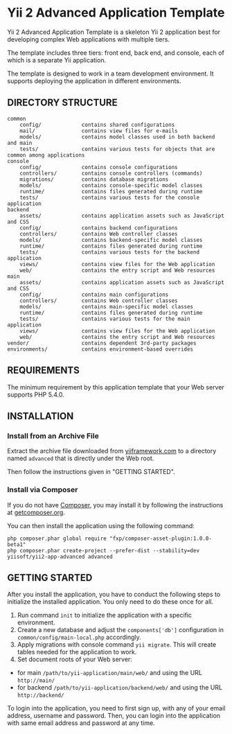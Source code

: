 Yii 2 Advanced Application Template
===================================

Yii 2 Advanced Application Template is a skeleton Yii 2 application best for
developing complex Web applications with multiple tiers.

The template includes three tiers: front end, back end, and console, each of which
is a separate Yii application.

The template is designed to work in a team development environment. It supports
deploying the application in different environments.


DIRECTORY STRUCTURE
-------------------

```
common
	config/				contains shared configurations
	mail/				contains view files for e-mails
	models/				contains model classes used in both backend and main
	tests/				contains various tests for objects that are common among applications
console
	config/				contains console configurations
	controllers/		contains console controllers (commands)
	migrations/			contains database migrations
	models/				contains console-specific model classes
	runtime/			contains files generated during runtime
	tests/				contains various tests for the console application
backend
	assets/				contains application assets such as JavaScript and CSS
	config/				contains backend configurations
	controllers/		contains Web controller classes
	models/				contains backend-specific model classes
	runtime/			contains files generated during runtime
	tests/				contains various tests for the backend application
	views/				contains view files for the Web application
	web/				contains the entry script and Web resources
main
	assets/				contains application assets such as JavaScript and CSS
	config/				contains main configurations
	controllers/		contains Web controller classes
	models/				contains main-specific model classes
	runtime/			contains files generated during runtime
	tests/				contains various tests for the main application
	views/				contains view files for the Web application
	web/				contains the entry script and Web resources
vendor/					contains dependent 3rd-party packages
environments/			contains environment-based overrides
```


REQUIREMENTS
------------

The minimum requirement by this application template that your Web server supports PHP 5.4.0.


INSTALLATION
------------

### Install from an Archive File

Extract the archive file downloaded from [yiiframework.com](http://www.yiiframework.com/download/) to
a directory named `advanced` that is directly under the Web root.

Then follow the instructions given in "GETTING STARTED".


### Install via Composer

If you do not have [Composer](http://getcomposer.org/), you may install it by following the instructions
at [getcomposer.org](http://getcomposer.org/doc/00-intro.md#installation-nix).

You can then install the application using the following command:

~~~
php composer.phar global require "fxp/composer-asset-plugin:1.0.0-beta1"
php composer.phar create-project --prefer-dist --stability=dev yiisoft/yii2-app-advanced advanced
~~~


GETTING STARTED
---------------

After you install the application, you have to conduct the following steps to initialize
the installed application. You only need to do these once for all.

1. Run command `init` to initialize the application with a specific environment.
2. Create a new database and adjust the `components['db']` configuration in `common/config/main-local.php` accordingly.
3. Apply migrations with console command `yii migrate`. This will create tables needed for the application to work.
4. Set document roots of your Web server:

- for main `/path/to/yii-application/main/web/` and using the URL `http://main/`
- for backend `/path/to/yii-application/backend/web/` and using the URL `http://backend/`

To login into the application, you need to first sign up, with any of your email address, username and password.
Then, you can login into the application with same email address and password at any time.
